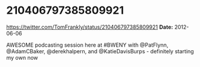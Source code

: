 # 210406797385809921
https://twitter.com/TomFrankly/status/210406797385809921
**Date:** 2012-06-06

AWESOME podcasting session here at #BWENY with @PatFlynn, @AdamCBaker, @derekhalpern, and @KatieDavisBurps - definitely starting my own now
